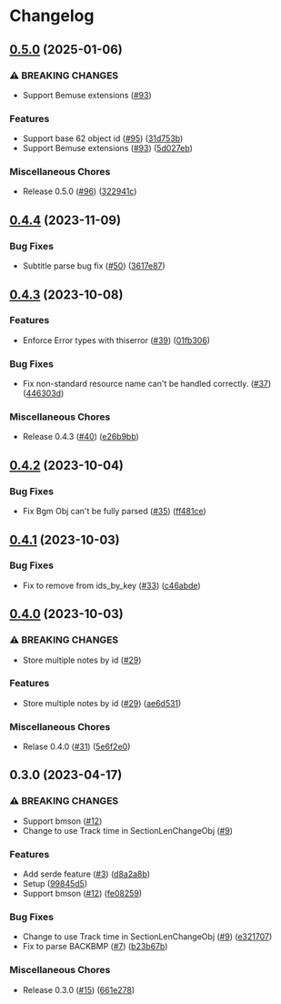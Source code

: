 # Changelog

## [0.5.0](https://github.com/MikuroXina/bms-rs/compare/v0.4.4...v0.5.0) (2025-01-06)


### ⚠ BREAKING CHANGES

* Support Bemuse extensions ([#93](https://github.com/MikuroXina/bms-rs/issues/93))

### Features

* Support base 62 object id ([#95](https://github.com/MikuroXina/bms-rs/issues/95)) ([31d753b](https://github.com/MikuroXina/bms-rs/commit/31d753b944a8ea5f1a97f854880f8c1a2f41ebbf))
* Support Bemuse extensions ([#93](https://github.com/MikuroXina/bms-rs/issues/93)) ([5d027eb](https://github.com/MikuroXina/bms-rs/commit/5d027ebd8e0274d9aab6a5c9a704bcce4d5f8aea))


### Miscellaneous Chores

* Release 0.5.0 ([#96](https://github.com/MikuroXina/bms-rs/issues/96)) ([322941c](https://github.com/MikuroXina/bms-rs/commit/322941c6ea89eb84517370df33540a953be2de90))

## [0.4.4](https://github.com/MikuroXina/bms-rs/compare/v0.4.3...v0.4.4) (2023-11-09)


### Bug Fixes

* Subtitle parse bug fix ([#50](https://github.com/MikuroXina/bms-rs/issues/50)) ([3617e87](https://github.com/MikuroXina/bms-rs/commit/3617e87efe4d86c25e5fb005856809b5911491aa))

## [0.4.3](https://github.com/MikuroXina/bms-rs/compare/v0.4.2...v0.4.3) (2023-10-08)


### Features

* Enforce Error types with thiserror ([#39](https://github.com/MikuroXina/bms-rs/issues/39)) ([01fb306](https://github.com/MikuroXina/bms-rs/commit/01fb306a8b463d99b35fc83cf83c7d1f5bf9bf35))


### Bug Fixes

* Fix non-standard resource name can't be handled correctly. ([#37](https://github.com/MikuroXina/bms-rs/issues/37)) ([446303d](https://github.com/MikuroXina/bms-rs/commit/446303d8d678a78acdc5cb4891ddee702891e2a9))


### Miscellaneous Chores

* Release 0.4.3 ([#40](https://github.com/MikuroXina/bms-rs/issues/40)) ([e26b9bb](https://github.com/MikuroXina/bms-rs/commit/e26b9bb2779de5449936e772d5f15e44b22c4c2e))

## [0.4.2](https://github.com/MikuroXina/bms-rs/compare/v0.4.1...v0.4.2) (2023-10-04)


### Bug Fixes

* Fix Bgm Obj can't be fully parsed ([#35](https://github.com/MikuroXina/bms-rs/issues/35)) ([ff481ce](https://github.com/MikuroXina/bms-rs/commit/ff481ce7a2e4efaa1018fba510871ef1a9a2e486))

## [0.4.1](https://github.com/MikuroXina/bms-rs/compare/v0.4.0...v0.4.1) (2023-10-03)


### Bug Fixes

* Fix to remove from ids_by_key ([#33](https://github.com/MikuroXina/bms-rs/issues/33)) ([c46abde](https://github.com/MikuroXina/bms-rs/commit/c46abde3a4f75d3a0148344c3ed3cc24db8ee36a))

## [0.4.0](https://github.com/MikuroXina/bms-rs/compare/v0.3.0...v0.4.0) (2023-10-03)


### ⚠ BREAKING CHANGES

* Store multiple notes by id ([#29](https://github.com/MikuroXina/bms-rs/issues/29))

### Features

* Store multiple notes by id ([#29](https://github.com/MikuroXina/bms-rs/issues/29)) ([ae6d531](https://github.com/MikuroXina/bms-rs/commit/ae6d531077a397367b282c060a3ddf7d818b26c2))


### Miscellaneous Chores

* Relase 0.4.0 ([#31](https://github.com/MikuroXina/bms-rs/issues/31)) ([5e6f2e0](https://github.com/MikuroXina/bms-rs/commit/5e6f2e075cf9e5fb859e9b5b60ee7a7ff911ce7a))

## 0.3.0 (2023-04-17)


### ⚠ BREAKING CHANGES

* Support bmson ([#12](https://github.com/MikuroXina/bms-rs/issues/12))
* Change to use Track time in SectionLenChangeObj ([#9](https://github.com/MikuroXina/bms-rs/issues/9))

### Features

* Add serde feature ([#3](https://github.com/MikuroXina/bms-rs/issues/3)) ([d8a2a8b](https://github.com/MikuroXina/bms-rs/commit/d8a2a8b540323ed23d4bb74cb1dc7dd804e01413))
* Setup ([99845d5](https://github.com/MikuroXina/bms-rs/commit/99845d5e0143781d38e1a153efd6d689c71c6c01))
* Support bmson ([#12](https://github.com/MikuroXina/bms-rs/issues/12)) ([fe08259](https://github.com/MikuroXina/bms-rs/commit/fe08259b9232ea491d1770346611bf43caed9cd9))


### Bug Fixes

* Change to use Track time in SectionLenChangeObj ([#9](https://github.com/MikuroXina/bms-rs/issues/9)) ([e321707](https://github.com/MikuroXina/bms-rs/commit/e321707dafd98a6af3c9ba4e4b196fea37452458))
* Fix to parse BACKBMP ([#7](https://github.com/MikuroXina/bms-rs/issues/7)) ([b23b67b](https://github.com/MikuroXina/bms-rs/commit/b23b67bdc98b2b8ac870247c75759e8542f76529))


### Miscellaneous Chores

* Release 0.3.0 ([#15](https://github.com/MikuroXina/bms-rs/issues/15)) ([661e278](https://github.com/MikuroXina/bms-rs/commit/661e278cc22d552ccdf70e79a9e40e391d9b32dd))
